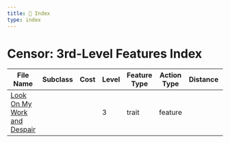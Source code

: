 ```yaml
---
title: 📑 Index
type: index
---
```


# Censor: 3rd-Level Features Index

| File Name                                                               | Subclass | Cost | Level | Feature Type | Action Type | Distance | Target |
| ----------------------------------------------------------------------- | -------- | ---- | ----- | ------------ | ----------- | -------- | ------ |
| [Look On My Work and Despair](../Look%20On%20My%20Work%20and%20Despair) |          |      | 3     | trait        | feature     |          |        |
